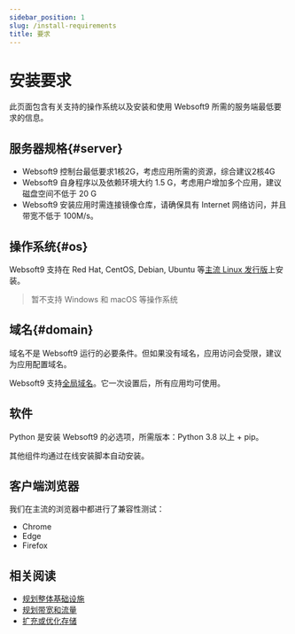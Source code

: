 ```yaml
---
sidebar_position: 1
slug: /install-requirements
title: 要求
---
```


# 安装要求

此页面包含有关支持的操作系统以及安装和使用 Websoft9 所需的服务端最低要求的信息。


## 服务器规格{#server}

- Websoft9 控制台最低要求1核2G，考虑应用所需的资源，综合建议2核4G
- Websoft9 自身程序以及依赖环境大约 1.5 G，考虑用户增加多个应用，建议磁盘空间不低于 20 G
- Websoft9 安装应用时需连接镜像仓库，请确保具有 Internet 网络访问，并且带宽不低于 100M/s。

## 操作系统{#os}

Websoft9 支持在 Red Hat, CentOS, Debian, Ubuntu 等[主流 Linux 发行版](https://websoft9.github.io/websoft9/version.json)上安装。

> 暂不支持 Windows 和 macOS 等操作系统  

## 域名{#domain}

域名不是 Websoft9 运行的必要条件。但如果没有域名，应用访问会受限，建议为应用配置域名。    

Websoft9 支持[全局域名](./domain-set#wildcard)。它一次设置后，所有应用均可使用。  


## 软件

Python 是安装 Websoft9 的必选项，所需版本：Python 3.8 以上 + pip。  

其他组件均通过在线安装脚本自动安装。   

## 客户端浏览器

我们在主流的浏览器中都进行了兼容性测试：

- Chrome
- Edge
- Firefox

## 相关阅读

- [规划整体基础设施](./design-infrastructure)
- [规划带宽和流量](./brandwith-infra)
- [扩充或优化存储](./storage)




